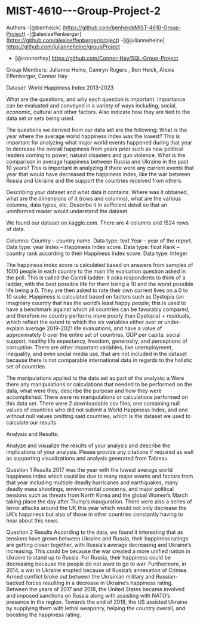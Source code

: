 # MIST-4610---Group-Project-2
Authors
-[@benheick] (https://github.com/benheickMIST-4610-Group-Project)
-[@alexiseffenberger] (https://github.com/alexiseffenberger/project)
-[@julianneheine] https://github.com/julianneheine/groupProject
- [@connorhay] https://github.com/Connor-Hay/SQL-Group-Project

Group Members: Julianne Heine, Camryn Rogers , Ben Heick, Alexis Effenberger, Connor Hay

Dataset: World Happiness Index 2013-2023

What are the questions, and why each question is important. Importance can be evaluated and conveyed in a variety of ways including, social, economic, cultural and other factors. Also indicate how they are tied to the data set or sets being used.

The questions we derived from our data set are the following: What is the year where the average world happiness index was the lowest? This is important for analyzing what major world events happened during that year to decrease the overall happiness from years prior such as new political leaders coming to power, natural disasters and gun violence. What is the comparison in average happiness between Russia and Ukraine in the past 10 years? This is important in analyzing if there were any current events that year that would have decreased the happiness index, like the war between Russia and Ukraine and the support the countries received from others.

Describing your dataset and what data it contains: Where was it obtained, what are the dimensions of it (rows and columns), what are the various columns, data types, etc. Describe it in sufficient detail so that an uninformed reader would understand the dataset.

We found our dataset on kaggle.com. There are 4 columns and 1524 rows of data.

Columns: Country – country name. Data type: text Year – year of the report. Data type: year Index – Happiness Index score. Data type: float Rank – country rank according to their Happiness Index score. Data type: Integer

The happiness index score is calculated based on answers from samples of 1000 people in each country to the main life evaluation question asked in the poll. This is called the Cantril ladder: it asks respondents to think of a ladder, with the best possible life for them being a 10 and the worst possible life being a 0. They are then asked to rate their own current lives on a 0 to 10 scale. Happiness is calculated based on factors such as Dystopia (an imaginary country that has the world’s least happy people; this is used to have a benchmark against which all countries can be favorably compared, and therefore no country performs more poorly than Dystopia) + residuals, which reflect the extent to which the six variables either over or under-explain average 2019-2021 life evaluations, and have a value of approximately 0 over the entire set of countries, GDP per capita, social support, healthy life expectancy, freedom, generosity, and perceptions of corruption. There are other important variables, like unemployment, inequality, and even social media use, that are not included in the dataset because there is not comparable international data in regards to the holistic set of countries.

The manipulations applied to the data set as part of the analysis: a Were there any manipulations or calculations that needed to be performed on the data, what were they, describe the purpose and how they were accomplished. There were no manipulations or calculations performed on this data set. There were 2 downloadable csv files, one containing null values of countries who did not submit a World Happiness Index, and one without null values omitting said countries, which is the dataset we used to calculate our results.

Analysis and Results:

Analyze and visualize the results of your analysis and describe the implications of your analysis. Please provide any citations if required as well as supporting visualizations and analysis generated from Tableau

Question 1 Results 2017 was the year with the lowest average world happiness index which could be due to many major events and factors from that year including multiple deadly hurricanes and earthquakes, many deadly mass shootings, environmental concerns, and major political tensions such as threats from North Korea and the global Women’s March taking place the day after Trump’s inauguration. There were also a series of terror attacks around the UK this year which would not only decrease the UK’s happiness but also of those in other countries constantly having to hear about this news.

Question 2 Results According to the data, we found it interesting that as tensions have grown between Ukraine and Russia, their happiness ratings are getting closer together, with Russia’s average decreasing and Ukraine’s increasing. This could be because the war created a more unified nation in Ukraine to stand up to Russia. For Russia, their happiness could be decreasing because the people do not want to go to war. Furthermore, in 2014, a war in Ukraine erupted because of Russia’s annexation of Crimea. Armed conflict broke out between the Ukrainian military and Russian-backed forces resulting in a decrease in Ukraine’s happiness rating. Between the years of 2017 and 2018, the United States became involved and imposed sanctions on Russia along with assisting with NATO’s presence in the region. Towards the end of 2018, the US assisted Ukraine by supplying them with lethal weaponry, helping the country overall, and boosting the happiness rating.
